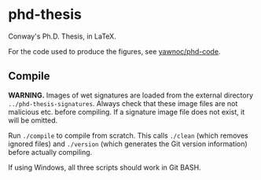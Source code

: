 # phd-thesis

Conway's Ph.D. Thesis, in LaTeX.

For the code used to produce the figures, see [yawnoc/phd-code].

[yawnoc/phd-code]: https://github.com/yawnoc/phd-code


## Compile

**WARNING.**
Images of wet signatures are loaded
from the external directory `../phd-thesis-signatures`.
Always check that these image files are not malicious etc. before compiling.
If a signature image file does not exist, it will be omitted.

Run `./compile` to compile from scratch.
This calls `./clean` (which removes ignored files)
and `./version` (which generates the Git version information)
before actually compiling.

If using Windows, all three scripts should work in Git BASH.


<!--
$ sha256sum CONTINGENCY.txt 
921830e179739e5fcb066affb8c793272984ae541187b9b70491542bff5f82e3  CONTINGENCY.txt
-->
